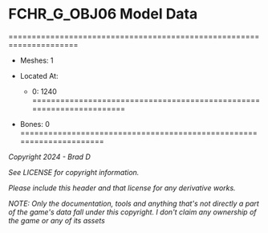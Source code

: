 # FCHR_G_OBJ06 Model Data
=====================================================================

* Meshes: 1

* Located At:

  * 0: 1240
=====================================================================

* Bones: 0
=====================================================================

*Copyright 2024 - Brad D*

*See LICENSE for copyright information.*

*Please include this header and that license for any derivative works.*

*NOTE: Only the documentation, tools and anything that's not directly a part of the game's data fall under this copyright. I don't claim any ownership of the game or any of its assets*
